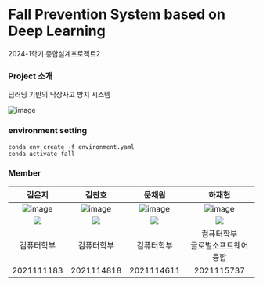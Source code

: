 # Fall Prevention System based on Deep Learning

2024-1학기 종합설계프로젝트2


### Project 소개
딥러닝 기반의 낙상사고 방지 시스템



![image](https://github.com/EunJiKim02/Fall-Prevention-System-Based-on-Deep-Learning/assets/87495422/5d592ed6-4a86-4bcc-9ab6-e4ee819f5e9d)


### environment setting

``` 
conda env create -f environment.yaml
conda activate fall
```


### Member


|김은지|김찬호|문채원|하재현|
| :---------------------------------------------------------------------------------------------------------: | :---------------------------------------------------------------------------------------------------------: | :---------------------------------------------------------------------------------------------------------: | :---------------------------------------------------------------------------------------------------------: |
|   ![image](https://avatars.githubusercontent.com/u/87495422?v=4) |  ![image](https://avatars.githubusercontent.com/u/105068708?v=4) |  ![image](https://avatars.githubusercontent.com/u/111948424?v=4)  |  ![image](https://avatars.githubusercontent.com/u/100736860?v=4)  |
| <a href="https://github.com/EunJiKim02" target="_blank"><img src="https://img.shields.io/badge/github-%23121011.svg?style=for-the-badge&logo=github&logoColor=white"/></a> | <a href="https://github.com/coolho1129" target="_blank"><img src="https://img.shields.io/badge/github-%23121011.svg?style=for-the-badge&logo=github&logoColor=white"/></a> | <a href="https://github.com/mchaewon" target="_blank"><img src="https://img.shields.io/badge/github-%23121011.svg?style=for-the-badge&logo=github&logoColor=white"/></a> | <a href="https://github.com/jaehyeonha" target="_blank"><img src="https://img.shields.io/badge/github-%23121011.svg?style=for-the-badge&logo=github&logoColor=white"/></a>
|컴퓨터학부|컴퓨터학부|컴퓨터학부|컴퓨터학부 <br> 글로벌소프트웨어융합|
| 2021111183 | 2021114818 | 2021114611 | 2021115737 |

<br> </br>
